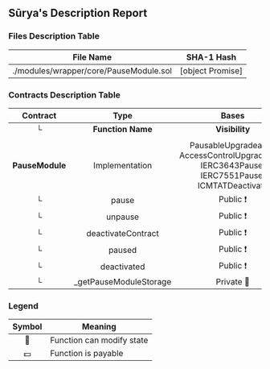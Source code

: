 ## Sūrya's Description Report

### Files Description Table


|  File Name  |  SHA-1 Hash  |
|-------------|--------------|
| ./modules/wrapper/core/PauseModule.sol | [object Promise] |


### Contracts Description Table


|  Contract  |         Type        |       Bases      |                  |                 |
|:----------:|:-------------------:|:----------------:|:----------------:|:---------------:|
|     └      |  **Function Name**  |  **Visibility**  |  **Mutability**  |  **Modifiers**  |
||||||
| **PauseModule** | Implementation | PausableUpgradeable, AccessControlUpgradeable, IERC3643Pause, IERC7551Pause, ICMTATDeactivate |||
| └ | pause | Public ❗️ | 🛑  | onlyRole |
| └ | unpause | Public ❗️ | 🛑  | onlyRole |
| └ | deactivateContract | Public ❗️ | 🛑  | onlyRole |
| └ | paused | Public ❗️ |   |NO❗️ |
| └ | deactivated | Public ❗️ |   |NO❗️ |
| └ | _getPauseModuleStorage | Private 🔐 |   | |


### Legend

|  Symbol  |  Meaning  |
|:--------:|-----------|
|    🛑    | Function can modify state |
|    💵    | Function is payable |
